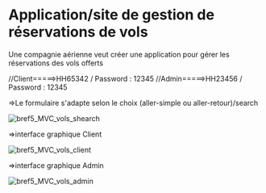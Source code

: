 # Application/site de gestion de réservations de vols
Une compagnie aérienne veut créer une application pour gérer les réservations des vols offerts

//Client=====>HH65342    /  Password : 12345
//Admin=====>HH23456    /  Password : 12345


=>Le formulaire s'adapte selon le choix (aller-simple ou aller-retour)/search


![bref5_MVC_vols_shearch](https://user-images.githubusercontent.com/77145529/124583413-ea9c7380-de4a-11eb-8941-4d34e1051245.gif)

=>interface graphique Client 


![bref5_MVC_vols_client](https://user-images.githubusercontent.com/77145529/124583562-17508b00-de4b-11eb-87c9-c06d2fe5a444.gif)



=>interface graphique Admin


![bref5_MVC_vols_admin](https://user-images.githubusercontent.com/77145529/124583640-318a6900-de4b-11eb-9ce9-1a84284fd2a2.gif)
